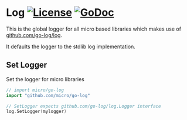 # Log [![License](https://img.shields.io/:license-apache-blue.svg)](https://opensource.org/licenses/Apache-2.0) [![GoDoc](https://godoc.org/github.com/micro/go-log?status.svg)](https://godoc.org/github.com/micro/go-log)

This is the global logger for all micro based libraries which makes use of [github.com/go-log/log](https://github.com/go-log/log). 

It defaults the logger to the stdlib log implementation. 

## Set Logger

Set the logger for micro libraries

```go
// import micro/go-log
import "github.com/micro/go-log"

// SetLogger expects github.com/go-log/log.Logger interface
log.SetLogger(mylogger)
```
